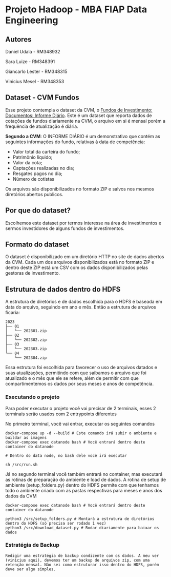 # Projeto Hadoop - MBA FIAP Data Engineering

## Autores

Daniel Udala - RM348932

Sara Luize - RM348391

Giancarlo Lester - RM348315

Vinicius Mesel - RM348353


## Dataset - CVM Fundos

Esse projeto contempla o dataset da CVM, o [Fundos de Investimento: Documentos: Informe Diário](https://dados.cvm.gov.br/dataset/fi-doc-inf_diario). Este é um dataset que reporta dados de cotações de fundos diariamente na CVM, o arquivo em si é mensal porém a frequência de atualização é diária.

**Segundo a CVM**: O INFORME DIÁRIO é um demonstrativo que contém as seguintes informações do fundo, relativas à data de competência:

 - Valor total da carteira do fundo;
 - Patrimônio líquido;
 - Valor da cota;
 - Captações realizadas no dia;
 - Resgates pagos no dia;
 - Número de cotistas

Os arquivos são disponibilizados no formato ZIP e salvos nos mesmos diretórios abertos publicos.

## Por que do dataset?

Escolhemos este dataset por termos interesse na área de investimentos e sermos investidores de alguns fundos de investimentos.

## Formato do dataset

O dataset é disponibilizado em um diretório HTTP no site de dados abertos da CVM. Cada um dos arquivos disponibilizados está no formato ZIP e dentro deste ZIP está um CSV com os dados disponibilizados pelas gestoras de investimento.

## Estrutura de dados dentro do HDFS

A estrutura de diretórios e de dados escolhida para o HDFS é baseada em data do arquivo, seguindo em ano e mês. Então a estrutura de arquivos ficaria:

```
2023
├── 01
│   └── 202301.zip
├── 02
│   └── 202302.zip
├── 03
│   └── 202303.zip
└── 04
    └── 202304.zip
```

Essa estrutura foi escolhida para favorecer o uso de arquivos datados e suas atualizações, permitindo com que saibamos o arquivo que foi atualizado e o mês que ele se refere, além de permitir com que compartimentemos os dados por seus meses e anos de competência. 

### Executando o projeto

Para poder executar o projeto você vai precisar de 2 terminais, esses 2 terminais serão usados com 2 entrypoints diferentes

No primeiro terminal, você vai entrar, executar os seguintes comandos
```
docker-compose up -d --build # Este comando irá subir o ambiente e buildar as imagens
docker-compose exec datanode bash # Você entrará dentro deste container do datanode

# Dentro do data node, no bash dele você irá executar

sh /src/run.sh
```

Já no segundo terminal você também entrará no container, mas executará as rotinas de preparação do ambiente e load de dados. A rotina de setup de ambiente (setup_folders.py) dentro do HDFS permite com que tenhamos todo o ambiente criado com as pastas respectivas para meses e anos dos dados da CVM


```
docker-compose exec datanode bash # Você entrará dentro deste container do datanode

python3 /src/setup_folders.py # Montará a estrutura de diretórios dentro do HDFS (só precisa ser rodado 1 vez)
python3 /src/download_dataset.py # Rodar diariamente para baixar os dados
```

### Estratégia de Backup

```
Redigir uma estratégia de backup condizente com os dados. A meu ver (vinicius aqui), devemos ter um backup de arquivos zip, com uma retenção mensal. Não sei como estruturar isso dentro do HDFS, porém deve ser algo simples.
```
